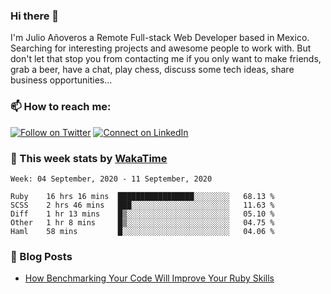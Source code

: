 ### Hi there 👋

I'm Julio Añoveros a Remote Full-stack Web Developer based in Mexico. Searching for interesting projects and awesome people to work with. But don't let that stop you from contacting me if you only want to make friends, grab a beer, have a chat, play chess, discuss some tech ideas, share business opportunities... 

### :mailbox: How to reach me:

[![Follow on Twitter](https://img.shields.io/badge/--twitter?label=Twitter&logo=Twitter&style=social)](https://twitter.com/AnoverosJulio) [![Connect on LinkedIn](https://img.shields.io/badge/--linkedin?label=LinkedIn&logo=LinkedIn&style=social)](https://www.linkedin.com/in/jubaan)

### :construction_worker: This week stats by [WakaTime]('https://wakatime.com')
<!--START_SECTION:waka-->
```text
Week: 04 September, 2020 - 11 September, 2020

Ruby    16 hrs 16 mins  █████████████████░░░░░░░░   68.13 % 
SCSS    2 hrs 46 mins   ███░░░░░░░░░░░░░░░░░░░░░░   11.63 % 
Diff    1 hr 13 mins    █▒░░░░░░░░░░░░░░░░░░░░░░░   05.10 % 
Other   1 hr 8 mins     █▒░░░░░░░░░░░░░░░░░░░░░░░   04.75 % 
Haml    58 mins         █░░░░░░░░░░░░░░░░░░░░░░░░   04.06 % 
```
<!--END_SECTION:waka-->

### :newspaper: Blog Posts
<!-- BLOG-POST-LIST:START -->
- [How Benchmarking Your Code Will Improve Your Ruby Skills](https://dev.to/jubaan/how-benchmarking-your-code-will-improve-your-ruby-skills-2m83)
<!-- BLOG-POST-LIST:END -->


